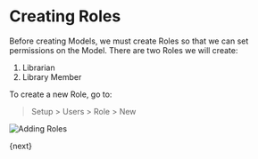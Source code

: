 # Creating Roles

Before creating Models, we must create Roles so that we can set permissions on the Model. There are two Roles we will create:

1. Librarian
1. Library Member

To create a new Role, go to:

> Setup > Users > Role > New

<img class="screenshot" alt="Adding Roles" src="/assets/frappe_docs/assets/img/roles_creation.png">

{next}
